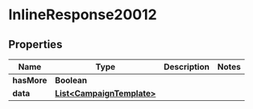 

# InlineResponse20012

## Properties

Name | Type | Description | Notes
------------ | ------------- | ------------- | -------------
**hasMore** | **Boolean** |  | 
**data** | [**List&lt;CampaignTemplate&gt;**](CampaignTemplate.md) |  | 



